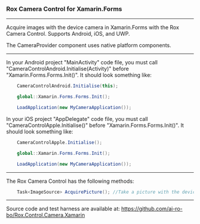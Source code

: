 ### Rox Camera Control for Xamarin.Forms

---

Acquire images with the device camera in Xamarin.Forms with the Rox Camera Control. Supports Android, iOS, and UWP.

The CameraProvider component uses native platform components.

---

In your Android project "MainActivity" code file, you must call "CameraControlAndroid.Initialise(Activity)" before "Xamarin.Forms.Forms.Init()". It should look something like:

```csharp
    CameraControlAndroid.Initialise(this);

    global::Xamarin.Forms.Forms.Init();

    LoadApplication(new MyCameraApplication());
```

In your iOS project "AppDelegate" code file, you must call "CameraControlApple.Initialise()" before "Xamarin.Forms.Forms.Init()". It should look something like:

```csharp
    CameraControlApple.Initialise();

    global::Xamarin.Forms.Forms.Init();

    LoadApplication(new MyCameraApplication());
```

---

The Rox Camera Control has the following methods:

```csharp
    Task<ImageSource> AcquirePicture(); //Take a picture with the device camera
```

---
Source code and test harness are available at: https://github.com/ai-ro-bo/Rox.Control.Camera.Xamarin
